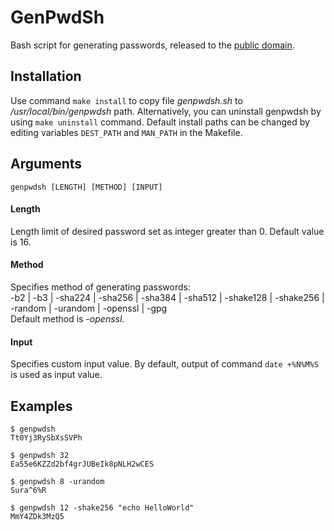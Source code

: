 # GenPwdSh

Bash script for generating passwords, released to the [public domain](LICENSE).

## Installation
Use command ```make install``` to copy file *genpwdsh.sh* to */usr/local/bin/genpwdsh* path. Alternatively, you can uninstall genpwdsh by using ```make uninstall``` command. Default install paths can be changed by editing variables ```DEST_PATH``` and ```MAN_PATH``` in the Makefile.

## Arguments
```genpwdsh [LENGTH] [METHOD] [INPUT]```

#### Length
Length limit of desired password set as integer greater than 0. Default value is 16.</br>
#### Method
Specifies method of generating passwords:</br>
-b2 | -b3 | -sha224 | -sha256 | -sha384 | -sha512 | -shake128 | -shake256 | -random | -urandom | -openssl | -gpg</br>
Default method is *-openssl*.
#### Input
Specifies custom input value. By default, output of command ```date +%N%M%S``` is used as input value.

## Examples
```
$ genpwdsh
Tt0Yj3RySbXsSVPh
```

```
$ genpwdsh 32
Ea55e6KZZd2bf4grJUBeIk8pNLH2wCES
```

```
$ genpwdsh 8 -urandom
Sura^6%R
```

```
$ genpwdsh 12 -shake256 "echo HelloWorld"
MmY4ZDk3MzQ5
```
